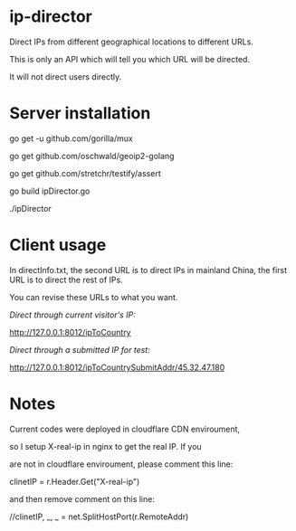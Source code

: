 # ip-director
Direct IPs from different geographical locations to different URLs.

This is only an API which will tell you which URL will be directed.

It will not direct users directly.

# Server installation

go get -u github.com/gorilla/mux

go get github.com/oschwald/geoip2-golang

go get github.com/stretchr/testify/assert

go build ipDirector.go

./ipDirector

# Client usage

In directInfo.txt, the second URL is to direct IPs in mainland China, the first URL is to direct the rest of IPs.

You can revise these URLs to what you want.

_Direct through current visitor's IP:_

http://127.0.0.1:8012/ipToCountry

_Direct through a submitted IP for test:_

http://127.0.0.1:8012/ipToCountrySubmitAddr/45.32.47.180


# Notes

Current codes were deployed in cloudflare CDN enviroument, 

so I setup X-real-ip in nginx to get the real IP. If you 

are not in cloudflare enviroument, please comment this line:

clinetIP = r.Header.Get("X-real-ip")

and then remove comment on this line:

//clinetIP, _, _ = net.SplitHostPort(r.RemoteAddr)
